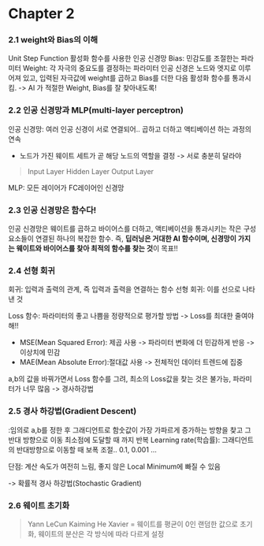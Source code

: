 # Chapter 2
 
 ### 2.1 weight와 Bias의 이해
 Unit Step Function 활성화 함수를 사용한 인공 신경망
 Bias: 민감도를 조절한는 파라미터
 Weight: 각 자극의 중요도를 결정하는 파라미터
 인공 신경은 노드와 엣지로 이루어져 있고, 입력된 자극값에 weight를 곱하고 Bias를 더한 다음 활성화 함수를 통과시킴.
 -> AI 가 적절한 Weight, Bias를 잘 찾아내도록!

 ### 2.2 인공 신경망과 MLP(multi-layer perceptron)
인공 신경망: 여러 인공 신경이 서로 연결되어.. 곱하고 더하고 액티베이션 하는 과정의 연속
- 노드가 가진 웨이트 세트가 곧 해당 노드의 역할을 결정 -> 서로 충분히 달라야
> Input Layer
> Hidden Layer
> Output Layer

MLP: 모든 레이어가 FC레이어인 신경망

### 2.3 인공 신경망은 함수다!
인공 신경망은 웨이트를 곱하고 바이어스를 더하고, 액티베이션을 통과시키는 작은 구성 요소들이 연결된 하나의 복잡한 함수.
즉, **딥러닝은 거대한 AI 함수이며, 신경망이 가지는 웨이트와 바이어스를 찾아 최적의 함수를 찾는 것**이 목표!!

### 2.4 선형 회귀
회귀: 입력과 출력의 관계, 즉 입력과 출력을 연결하는 함수
선형 회귀: 이를 선으로 나타낸 것

Loss 함수: 파라미터의 좋고 나쁨을 정량적으로 평가할 방법
-> Loss를 최대한 줄여야 해!!
- MSE(Mean Squared Error): 제곱 사용 -> 파라미터 변화에 더 민감하게 반응 -> 이상치에 민감
- MAE(Mean Absolute Error):절대값 사용 -> 전체적인 데이터 트렌드에 집중

a,b의 값을 바꿔가면서 Loss 함수를 그려, 최소의 Loss값을 찾는 것은 불가능, 파라미터가 너무 많음
-> 경사하강법

### 2.5 경사 하강법(Gradient Descent)
:임의로 a,b를 정한 후 그래디언트로 함숫값이 가장 가파르게 증가하는 방향을 찾고 그 반대 방향으로 이동
최소점에 도달할 때 까지 반복
Learning rate(학습률): 그래디언트의 반대방향으로 이동할 때 보폭 조절.. 0.1, 0.001 ...

단점: 계산 속도가 여전히 느림, 좋지 않은 Local Minimum에 빠질 수 있음

-> 확률적 경사 하강법(Stochastic Gradient)

### 2.6 웨이트 초기화
> Yann LeCun 
> Kaiming He
> Xavier
= 웨이트를 평균이 0인 랜덤한 값으로 초기화, 웨이트의 분산은 각 방식에 따라 다르게 설정






